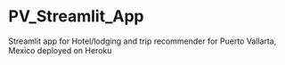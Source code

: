 # PV_Streamlit_App
Streamlit app for Hotel/lodging and trip recommender for Puerto Vallarta, Mexico deployed on Heroku
